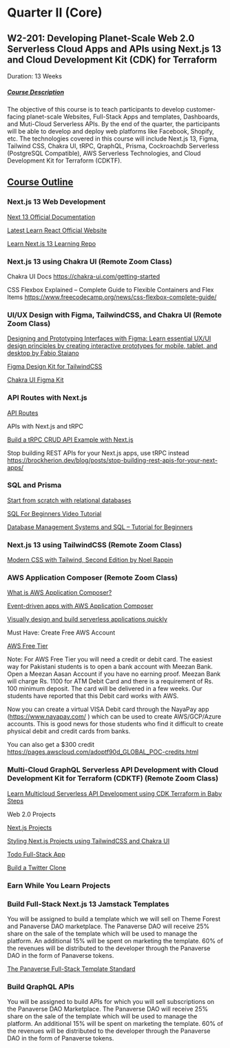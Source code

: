 # Quarter II (Core)

## W2-201: Developing Planet-Scale Web 2.0 Serverless Cloud Apps and APIs using Next.js 13 and Cloud Development Kit (CDK) for Terraform

Duration: 13 Weeks

##### <ins>Course Description</ins>

The objective of this course is to teach participants to develop customer-facing planet-scale Websites, Full-Stack Apps and templates, Dashboards, and Muti-Cloud Serverless APIs. By the end of the quarter, the participants will be able to develop and deploy web platforms like Facebook, Shopify, etc. The technologies covered in this course will include Next.js 13, Figma, Tailwind CSS, Chakra UI, tRPC, QraphQL, Prisma, Cockroachdb Serverless (PostgreSQL Compatible), AWS Serverless Technologies, and Cloud Development Kit for Terraform (CDKTF).

## <ins>Course Outline</ins>  

### Next.js 13 Web Development

[Next 13 Official Documentation](
<https://beta.nextjs.org/docs>)

[Latest Learn React Official Website](https://beta.reactjs.org/learn)

[Learn Next.js 13 Learning Repo](
<https://github.com/panaverse/learn-nextjs>)

### Next.js 13 using Chakra UI (Remote Zoom Class)

Chakra UI Docs
<https://chakra-ui.com/getting-started>

CSS Flexbox Explained – Complete Guide to Flexible Containers and Flex Items
<https://www.freecodecamp.org/news/css-flexbox-complete-guide/>

### UI/UX Design with Figma, TailwindCSS, and Chakra UI (Remote  Zoom Class)

[Designing and Prototyping Interfaces with Figma: Learn essential UX/UI design principles by creating interactive prototypes for mobile, tablet, and desktop by Fabio Staiano](https://www.amazon.com/Designing-Prototyping-Interfaces-Figma-interactive/dp/180056418X/ref=sr_1_1_sspa)

[Figma Design Kit for TailwindCSS](https://www.figma.com/community/file/768809027799962739)

[Chakra UI Figma Kit](https://www.figma.com/community/file/971408767069651759)

### API Routes with Next.js

[API Routes](https://nextjs.org/docs/api-routes/introduction)

APIs with Next.js and tRPC

[Build a tRPC CRUD API Example with Next.js](
<https://codevoweb.com/build-a-trpc-crud-api-example-with-next-js/>)

Stop building REST APIs for your Next.js apps, use tRPC instead
<https://brockherion.dev/blog/posts/stop-building-rest-apis-for-your-next-apps/>

### SQL and Prisma

[Start from scratch with relational databases](https://www.prisma.io/docs/getting-started/setup-prisma/start-from-scratch/relational-databases-typescript-postgres)

[SQL For Beginners Video Tutorial](https://www.youtube.com/watch?v=5hzZtqCNQKk)

[Database Management Systems and SQL – Tutorial for Beginners](
<https://www.freecodecamp.org/news/dbms-and-sql-basics/>)

### Next.js 13 using TailwindCSS (Remote Zoom Class)

[Modern CSS with Tailwind, Second Edition by Noel Rappin](https://pragprog.com/titles/tailwind2/modern-css-with-tailwind-second-edition/)

### AWS Application Composer (Remote Zoom Class)

[What is AWS Application Composer?](https://www.youtube.com/watch?v=BujE_tik5r8)

[Event-driven apps with AWS Application Composer](
<https://www.youtube.com/watch?v=p411uh363jQ>)

[Visually design and build serverless applications quickly](
<https://aws.amazon.com/application-composer/>)

Must Have: Create Free AWS Account

[AWS Free Tier](https://aws.amazon.com/free/)

Note: For AWS Free Tier you will need a credit or debit card. The easiest way for Pakistani students is to open a bank account with Meezan Bank. Open a Meezan Aasan Account if you have no earning proof. Meezan Bank will charge Rs. 1100 for ATM Debit Card and there is a requirement of Rs. 100 minimum deposit. The card will be delivered in a few weeks. Our students have reported that this Debit card works with AWS.

Now you can create a virtual VISA Debit card through the NayaPay app (<https://www.nayapay.com/> ) which can be used to create AWS/GCP/Azure accounts. This is good news for those students who find it difficult to create physical debit and credit cards from banks.

You can also get a $300 credit
<https://pages.awscloud.com/adoptf90d_GLOBAL_POC-credits.html>

### Multi-Cloud GraphQL Serverless API Development with Cloud Development Kit for Terraform (CDKTF) (Remote Zoom Class)

[Learn Multicloud Serverless API Development using CDK Terraform in Baby Steps](https://github.com/panaverse/learn-multicloud-api-development)

Web 2.0 Projects

[Next.js Projects](
<https://github.com/panaverse/nextjs-projects>)

[Styling Next.js Projects using TailwindCSS and Chakra UI](
<https://github.com/panaverse/styling-nextjs-projects>)

[Todo Full-Stack App](https://github.com/ogzhanolguncu/min-todo)

[Build a Twitter Clone](https://www.youtube.com/watch?v=nzJsYJPCc80)

### Earn While You Learn Projects

### Build Full-Stack Next.js 13 Jamstack Templates

You will be assigned to build a template which we will sell on Theme Forest and Panaverse DAO marketplace. The Panaverse DAO will receive 25% share on the sale of the template which will be used to manage the platform. An additional 15% will be spent on marketing the template. 60% of the revenues will be distributed to the developer through the Panaverse DAO in the form of Panaverse tokens.

[The Panaverse Full-Stack Template Standard](https://github.com/panaverse/panaverse-template-standard)

### Build QraphQL APIs

You will be assigned to build APIs for which you will sell subscriptions on the Panaverse DAO Marketplace. The Panaverse DAO will receive 25% share on the sale of the template which will be used to manage the platform. An additional 15% will be spent on marketing the template. 60% of the revenues will be distributed to the developer through the Panaverse DAO in the form of Panaverse tokens.
